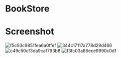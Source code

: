 # BookStore
# Screenshot
![f5c93c9851fea6a0ffef](https://user-images.githubusercontent.com/69248203/126461990-2e30f47b-258e-406e-a560-3fe0930b9dab.jpg)
![344c17117a778d29d466](https://user-images.githubusercontent.com/69248203/126461975-78c7fbdb-a94d-46f5-9f54-88e1e0ef480d.jpg)
![c49c50cf3da9caf793b8](https://user-images.githubusercontent.com/69248203/126461995-c5a76578-5799-4c84-a1e4-84200f2476fd.jpg)
![f3fc03a86ece9990c0df](https://user-images.githubusercontent.com/69248203/126461997-80abeed6-3f1b-400f-991d-3840cb7cbcfe.jpg)
